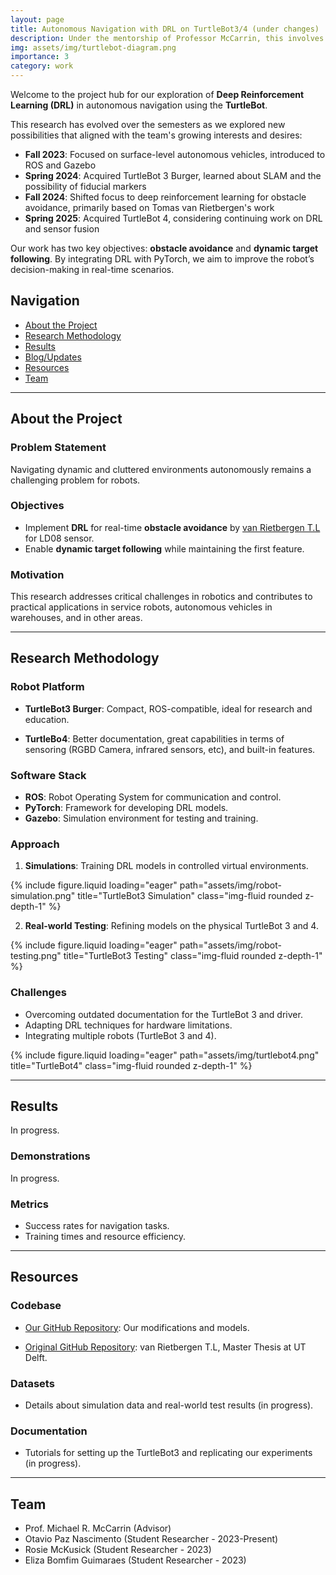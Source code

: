 ```yaml
---
layout: page
title: Autonomous Navigation with DRL on TurtleBot3/4 (under changes)
description: Under the mentorship of Professor McCarrin, this involves developing on navigation and obstacle avoidance for the TurtleBot3 and TurtleBot4.
img: assets/img/turtlebot-diagram.png
importance: 3
category: work
---
```


Welcome to the project hub for our exploration of **Deep Reinforcement Learning (DRL)** in autonomous navigation using the **TurtleBot**.

This research has evolved over the semesters as we explored new possibilities that aligned with the team's growing interests and desires:

- **Fall 2023**: Focused on surface-level autonomous vehicles, introduced to ROS and Gazebo
- **Spring 2024**: Acquired TurtleBot 3 Burger, learned about SLAM and the possibility of fiducial markers
- **Fall 2024**: Shifted focus to deep reinforcement learning for obstacle avoidance, primarily based on Tomas van Rietbergen's work
- **Spring 2025**: Acquired TurtleBot 4, considering continuing work on DRL and sensor fusion

Our work has two key objectives: **obstacle avoidance** and **dynamic target following**. By integrating DRL with PyTorch, we aim to improve the robot’s decision-making in real-time scenarios.

## Navigation

- [About the Project](#about-the-project)
- [Research Methodology](#research-methodology)
- [Results](#results)
- [Blog/Updates](#blogupdates)
- [Resources](#resources)
- [Team](#team)

---

## About the Project

### Problem Statement

Navigating dynamic and cluttered environments autonomously remains a challenging problem for robots.

### Objectives

- Implement **DRL** for real-time **obstacle avoidance** by [van Rietbergen T.L](https://github.com/tomasvr/turtlebot3_drlnav) for LD08 sensor.
- Enable **dynamic target following** while maintaining the first feature.

### Motivation

This research addresses critical challenges in robotics and contributes to practical applications in service robots, autonomous vehicles in warehouses, and in other areas.

---

## Research Methodology

### Robot Platform

- **TurtleBot3 Burger**: Compact, ROS-compatible, ideal for research and education.

- **TurtleBo4**: Better documentation, great capabilities in terms of sensoring (RGBD Camera, infrared sensors, etc), and built-in features.

### Software Stack

- **ROS**: Robot Operating System for communication and control.
- **PyTorch**: Framework for developing DRL models.
- **Gazebo**: Simulation environment for testing and training.

### Approach

1. **Simulations**: Training DRL models in controlled virtual environments.

<div class="row justify-content-center">
  <div class="col-sm-12 col-md-6 mt-3 mt-md-0">
    {% include figure.liquid loading="eager" path="assets/img/robot-simulation.png" title="TurtleBot3 Simulation" class="img-fluid rounded z-depth-1" %}
  </div>
</div>

2. **Real-world Testing**: Refining models on the physical TurtleBot 3 and 4.

<div class="row justify-content-center">
  <div class="col-sm-12 col-md-6 mt-3 mt-md-0">
    {% include figure.liquid loading="eager" path="assets/img/robot-testing.png" title="TurtleBot3 Testing" class="img-fluid rounded z-depth-1" %}
  </div>
</div>

### Challenges

- Overcoming outdated documentation for the TurtleBot 3 and driver.
- Adapting DRL techniques for hardware limitations.
- Integrating multiple robots (TurtleBot 3 and 4).

<div class="row justify-content-center">
  <div class="col-sm-12 col-md-6 mt-3 mt-md-0">
    {% include figure.liquid loading="eager" path="assets/img/turtlebot4.png" title="TurtleBot4" class="img-fluid rounded z-depth-1" %}
  </div>
</div>

---

## Results

In progress.

### Demonstrations

In progress.

### Metrics

- Success rates for navigation tasks.
- Training times and resource efficiency.

---

## Resources

### Codebase

- [Our GitHub Repository](https://github.com/otavio-paz/turtlebot3_drlnav): Our modifications and models.

- [Original GitHub Repository](https://github.com/tomasvr/turtlebot3_drlnav): van Rietbergen T.L, Master Thesis at UT Delft.

### Datasets

- Details about simulation data and real-world test results (in progress).

### Documentation

- Tutorials for setting up the TurtleBot3 and replicating our experiments (in progress).

---

## Team

- Prof. Michael R. McCarrin (Advisor)
- Otavio Paz Nascimento (Student Researcher - 2023-Present)
- Rosie McKusick (Student Researcher - 2023)
- Eliza Bomfim Guimaraes (Student Researcher - 2023)

